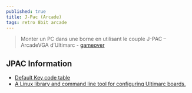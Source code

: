 ```yaml
---
published: true
title: J-Pac (Arcade)
tags: retro 8bit arcade
---
```

> Monter un PC dans une borne en utilisant le couple J-PAC – ArcadeVGA d’Ultimarc - [gameover](https://www.gamoover.net/tuto/ultimarc-utiliser-la-solution-j-pac-arcadevga)

## JPAC Information
- [Default Key code table](https://www.arcadeworlduk.com/pages/JPAC-Information.html)
- [A Linux library and command line tool for configuring Ultimarc boards.](https://katiesnow.webs.com/)